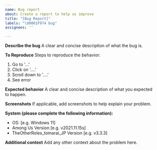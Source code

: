 ```yaml
---
name: Bug report
about: Create a report to help us improve
title: "[Bug Report]"
labels: "\U0001F974 bug"
assignees: ''

---
```


**Describe the bug**
A clear and concise description of what the bug is.

**To Reproduce**
Steps to reproduce the behavior:
1. Go to '...'
2. Click on '....'
3. Scroll down to '....'
4. See error

**Expected behavior**
A clear and concise description of what you expected to happen.

**Screenshots**
If applicable, add screenshots to help explain your problem.

**System (please complete the following information):**
 - OS: [e.g. Windows 11]
 - Among Us Version [e.g. v2021.11.15s]
 - TheOtherRoles_tomarai_JP Version [e.g. v3.3.3]

**Additional context**
Add any other context about the problem here.
